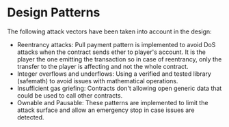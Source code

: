 # Design Patterns

The following attack vectors have been taken into account in the design:

- Reentrancy attacks: Pull payment pattern is implemented to avoid DoS attacks when the contract sends ether to player's account. It is the player the one emitting the transaction so in case of reentrancy, only the transfer to the player is affecting and not the whole contract.
- Integer overflows and underflows: Using a verified and tested library (safemath) to avoid issues with mathematical operations.
- Insufficient gas griefing: Contracts don't allowing open generic data that could be used to call other contracts.
- Ownable and Pausable: These patterns are implemented to limit the attack surface and allow an emergency stop in case issues are detected.
